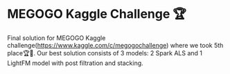 # MEGOGO Kaggle Challenge 🏆

Final solution for MEGOGO Kaggle challenge(https://www.kaggle.com/c/megogochallenge) where we took 5th place🏆🎉. 
Our best solution consists of 3 models: 2 Spark ALS and 1 LightFM model with post filtration and stacking.  

